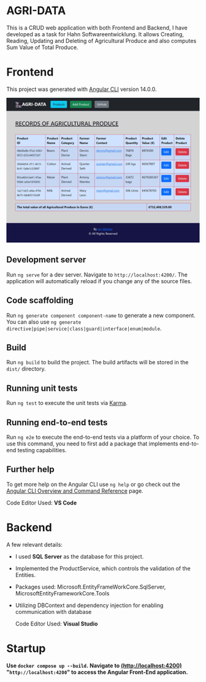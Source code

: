 # AGRI-DATA
This is a CRUD web application with both Frontend and Backend, I have developed as a task for Hahn Softwareentwicklung. It allows Creating, Reading, Updating and Deleting  of Agricultural Produce and also computes Sum Value of Total Produce. 
# Frontend

This project was generated with [Angular CLI](https://github.com/angular/angular-cli) version 14.0.0.


![AGRI-DATA Frontpage](agri-data-fronpage.jpg)

## Development server

Run `ng serve` for a dev server. Navigate to `http://localhost:4200/`. The application will automatically reload if you change any of the source files.

## Code scaffolding

Run `ng generate component component-name` to generate a new component. You can also use `ng generate directive|pipe|service|class|guard|interface|enum|module`.

## Build

Run `ng build` to build the project. The build artifacts will be stored in the `dist/` directory.

## Running unit tests

Run `ng test` to execute the unit tests via [Karma](https://karma-runner.github.io).

## Running end-to-end tests

Run `ng e2e` to execute the end-to-end tests via a platform of your choice. To use this command, you need to first add a package that implements end-to-end testing capabilities.

## Further help

To get more help on the Angular CLI use `ng help` or go check out the [Angular CLI Overview and Command Reference](https://angular.io/cli) page.

  Code Editor Used: **VS Code**


# Backend
A few relevant details:
- I used **SQL Server** as the database for this project.
- Implemented the ProductService, which controls the validation of the Entities.
- Packages used: Microsoft.EntityFrameWorkCore.SqlServer, MicrosoftEntityFrameworkCore.Tools
- Utilizing DBContext and dependency injection for enabling communication with database

  Code Editor Used: **Visual Studio**


# Startup

**__Use ```docker compose up --build```.__**
**__Navigate to [(http://localhost:4200)](http://localhost:4200/) "```http://localhost:4200```" to access the Angular Front-End application.__**
